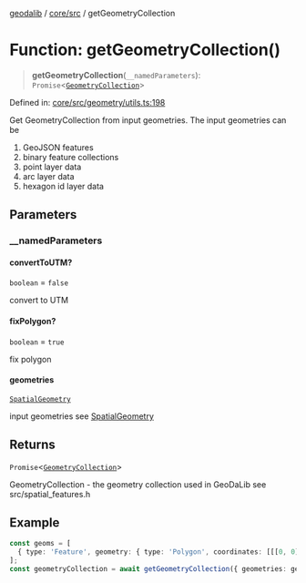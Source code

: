 [geodalib](../../../modules.md) / [core/src](../index.md) / getGeometryCollection

# Function: getGeometryCollection()

> **getGeometryCollection**(`__namedParameters`): `Promise`\<[`GeometryCollection`](../classes/GeometryCollection.md)\>

Defined in: [core/src/geometry/utils.ts:198](https://github.com/GeoDaCenter/geoda-lib/blob/dd0b55e88e7fa62fd12212664ac5233e391d8b71/js/packages/core/src/geometry/utils.ts#L198)

Get GeometryCollection from input geometries. The input geometries can be
1. GeoJSON features
2. binary feature collections
3. point layer data
4. arc layer data
5. hexagon id layer data

## Parameters

### \_\_namedParameters

#### convertToUTM?

`boolean` = `false`

convert to UTM

#### fixPolygon?

`boolean` = `true`

fix polygon

#### geometries

[`SpatialGeometry`](../type-aliases/SpatialGeometry.md)

input geometries see [SpatialGeometry](../type-aliases/SpatialGeometry.md)

## Returns

`Promise`\<[`GeometryCollection`](../classes/GeometryCollection.md)\>

GeometryCollection - the geometry collection used in GeoDaLib see src/spatial_features.h

## Example

```ts
const geoms = [
  { type: 'Feature', geometry: { type: 'Polygon', coordinates: [[[0, 0], [1, 0], [1, 1], [0, 1], [0, 0]]] }, properties: { index: 0 } },
];
const geometryCollection = await getGeometryCollection({ geometries: geoms });
```

